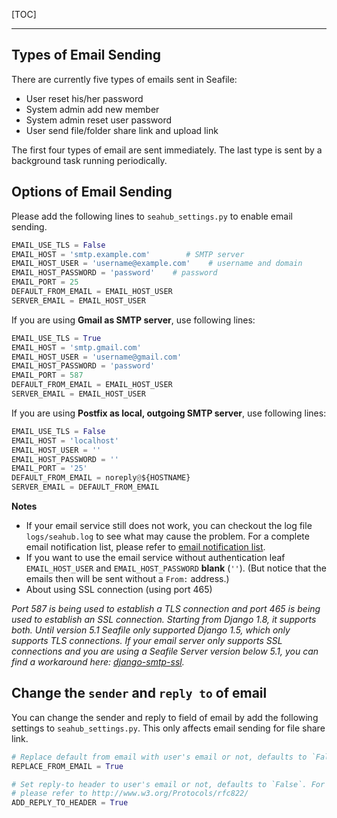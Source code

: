 [TOC]

---

## Types of Email Sending

There are currently five types of emails sent in Seafile:

- User reset his/her password
- System admin add new member
- System admin reset user password
- User send file/folder share link and upload link

The first four types of email are sent immediately. The last type is sent by a background task running periodically.

## Options of Email Sending

Please add the following lines to `seahub_settings.py` to enable email sending.

```python
EMAIL_USE_TLS = False
EMAIL_HOST = 'smtp.example.com'        # SMTP server
EMAIL_HOST_USER = 'username@example.com'    # username and domain
EMAIL_HOST_PASSWORD = 'password'    # password
EMAIL_PORT = 25
DEFAULT_FROM_EMAIL = EMAIL_HOST_USER
SERVER_EMAIL = EMAIL_HOST_USER
```

If you are using **Gmail as SMTP server**, use following lines:

```python
EMAIL_USE_TLS = True
EMAIL_HOST = 'smtp.gmail.com'
EMAIL_HOST_USER = 'username@gmail.com'
EMAIL_HOST_PASSWORD = 'password'
EMAIL_PORT = 587
DEFAULT_FROM_EMAIL = EMAIL_HOST_USER
SERVER_EMAIL = EMAIL_HOST_USER
```

If you are using **Postfix as local, outgoing SMTP server**, use following lines:

```python
EMAIL_USE_TLS = False
EMAIL_HOST = 'localhost'
EMAIL_HOST_USER = ''
EMAIL_HOST_PASSWORD = ''
EMAIL_PORT = '25'
DEFAULT_FROM_EMAIL = noreply@${HOSTNAME}
SERVER_EMAIL = DEFAULT_FROM_EMAIL
```

**Notes**

* If your email service still does not work, you can checkout the log file `logs/seahub.log` to see what may cause the problem. 
For a complete email notification list, please refer to [email notification list](customize_email_notifications.md).
* If you want to use the email service without authentication leaf `EMAIL_HOST_USER` and `EMAIL_HOST_PASSWORD` **blank** (`''`). 
(But notice that the emails then will be sent without a `From:` address.)
* About using SSL connection (using port 465)

*Port 587 is being used to establish a TLS connection and port 465 is being used to establish an SSL connection. Starting from Django 1.8, 
it supports both. Until version 5.1 Seafile only supported Django 1.5, which only supports TLS connections. If your email server only 
supports SSL connections and you are using a Seafile Server version below 5.1, you can find a workaround here: [django-smtp-ssl](https://github.com/bancek/django-smtp-ssl).*

## Change the `sender` and `reply to` of email

You can change the sender and reply to field of email by add the following settings to `seahub_settings.py`. This only affects email sending for file share link.

```python
# Replace default from email with user's email or not, defaults to `False`
REPLACE_FROM_EMAIL = True

# Set reply-to header to user's email or not, defaults to `False`. For details,
# please refer to http://www.w3.org/Protocols/rfc822/
ADD_REPLY_TO_HEADER = True
```

